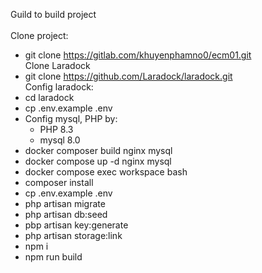 Guild to build project <br>
<br>
Clone project:<br>
 - git clone https://gitlab.com/khuyenphamno0/ecm01.git<br>
Clone Laradock<br>
 - git clone https://github.com/Laradock/laradock.git<br>
Config laradock:<br>
 - cd laradock<br>
 - cp .env.example .env<br>
 - Config mysql, PHP by:<br>
    + PHP 8.3<br>
    + mysql 8.0<br>
- docker composer build nginx mysql<br>
- docker compose up -d nginx mysql<br>
- docker compose exec workspace bash<br>
- composer install<br>
- cp .env.example .env<br>
- php artisan migrate<br>
- php artisan db:seed<br>
- pbp artisan key:generate<br>
- php artisan storage:link<br>
- npm i<br>
- npm run build<br>

